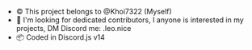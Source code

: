 - ©️ This project belongs to @Khoi7322 (Myself)
- 🌴 I'm looking for dedicated contributors, I anyone is interested in my projects, DM Discord me: .leo.nice
- 📦 Coded in Discord.js v14
